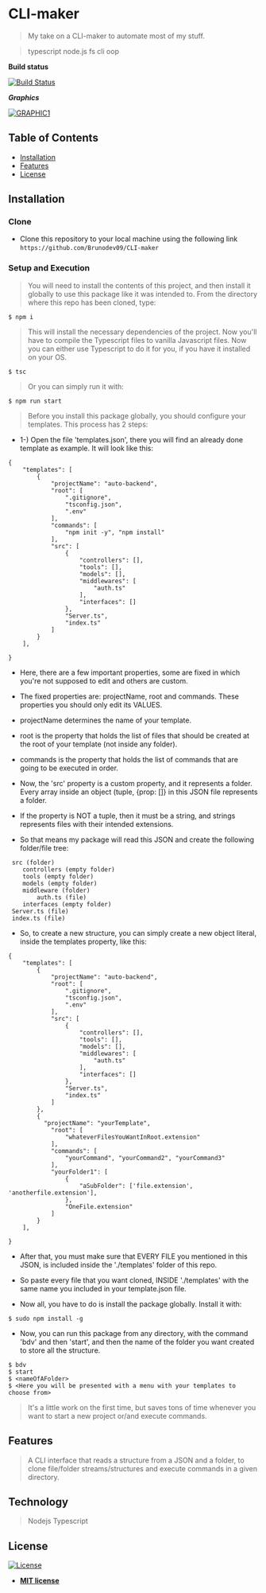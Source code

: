 # CLI-maker

> My take on a CLI-maker to automate most of my stuff.

> typescript node.js fs cli oop

**Build status**

[![Build Status](http://img.shields.io/travis/badges/badgerbadgerbadger.svg?style=flat-square)](https://travis-ci.org/badges/badgerbadgerbadger)


***Graphics***

[![GRAPHIC1](https://i.imgur.com/0szvpa6.png)]()

## Table of Contents

- [Installation](#installation)
- [Features](#features)
- [License](#license)


## Installation

### Clone

- Clone this repository to your local machine using the following link `https://github.com/Brunodev09/CLI-maker`

### Setup and Execution

> You will need to install the contents of this project, and then install it globally to use this package like it was intended to.
> From the directory where this repo has been cloned, type:

```shell
$ npm i
```

> This will install the necessary dependencies of the project. Now you'll have to compile the Typescript files to vanilla Javascript files.
> Now you can either use Typescript to do it for you, if you have it installed on your OS.
```shell
$ tsc
```
> Or you can simply run it with:

```shell
$ npm run start
```

> Before you install this package globally, you should configure your templates. 
> This process has 2 steps:

- 1-) Open the file 'templates.json', there you will find an already done template as example. It will look like this:
```
{
    "templates": [
        {
            "projectName": "auto-backend",
            "root": [
                ".gitignore",
                "tsconfig.json",
                ".env"
            ],
            "commands": [
                "npm init -y", "npm install"
            ],
            "src": [
                {
                    "controllers": [],
                    "tools": [],
                    "models": [],
                    "middlewares": [
                        "auth.ts"
                    ],
                    "interfaces": []
                },
                "Server.ts",
                "index.ts"
            ]
        }
    ],

}
```
- Here, there are a few important properties, some are fixed in which you're not supposed to edit and others are custom.
- The fixed properties are: projectName, root and commands. These properties you should only edit its VALUES.

- projectName determines the name of your template.
- root is the property that holds the list of files that should be created at the root of your template (not inside any folder).
- commands is the property that holds the list of commands that are going to be executed in order.

- Now, the 'src' property is a custom property, and it represents a folder. Every array inside an object (tuple, {prop: []} in this JSON file represents a folder.
- If the property is NOT a tuple, then it must be a string, and strings represents files with their intended extensions.

- So that means my package will read this JSON and create the following folder/file tree:
```
 src (folder)
    controllers (empty folder)
    tools (empty folder)
    models (empty folder)
    middleware (folder)
        auth.ts (file)
    interfaces (empty folder)
 Server.ts (file)
 index.ts (file)
```
- So, to create a new structure, you can simply create a new object literal, inside the templates property, like this:

```
{
    "templates": [
        {
            "projectName": "auto-backend",
            "root": [
                ".gitignore",
                "tsconfig.json",
                ".env"
            ],
            "src": [
                {
                    "controllers": [],
                    "tools": [],
                    "models": [],
                    "middlewares": [
                        "auth.ts"
                    ],
                    "interfaces": []
                },
                "Server.ts",
                "index.ts"
            ]
        },
        {
          "projectName": "yourTemplate",
            "root": [
                "whateverFilesYouWantInRoot.extension"
            ],
            "commands": [
                "yourCommand", "yourCommand2", "yourCommand3"
            ],
            "yourFolder1": [
                {
                    "aSubFolder": ['file.extension', 'anotherfile.extension'],
                },
                "OneFile.extension"
            ]
        }
    ],

}
```


- After that, you must make sure that EVERY FILE you mentioned in this JSON, is included inside the './templates' folder of this repo.
- So paste every file that you want cloned, INSIDE './templates' with the same name you included in your template.json file.

- Now all, you have to do is install the package globally. Install it with:
```shell
$ sudo npm install -g 
```

- Now, you can run this package from any directory, with the command 'bdv' and then 'start', and then the name of the folder you want created to store all the structure.
```shell
$ bdv
$ start
$ <nameOfAFolder>
$ <Here you will be presented with a menu with your templates to choose from>
```

> It's a little work on the first time, but saves tons of time whenever you want to start a new project or/and execute commands.

## Features
> A CLI interface that reads a structure from a JSON and a folder, to clone file/folder streams/structures and execute commands in a given directory.

## Technology

> Nodejs
> Typescript


## License

[![License](http://img.shields.io/:license-mit-blue.svg?style=flat-square)](http://badges.mit-license.org)

- **[MIT license](http://opensource.org/licenses/mit-license.php)**
